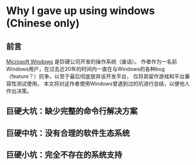 # Why I gave up using windows (Chinese only)

## 前言

[Microsoft Windows](https://en.wikipedia.org/wiki/Microsoft_Windows) 是巨硬公司开发的操作系统（废话）。
作者作为一名前Windows用户，在过去近20年的时间内一直在与Windows的各种bug（feature？）抗争，以至于最后彻底放弃该开发平台，
仅将其留作游戏和平台兼容性测试使用。
本文将对这作者使用Windows曾遇到过的坑进行总结，以便他人作出决策。

## 巨硬大坑：缺少完整的命令行解决方案

## 巨硬中坑：没有合理的软件生态系统

## 巨硬小坑：完全不存在的系统支持

